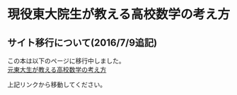 # 現役東大院生が教える高校数学の考え方
## サイト移行について(2016/7/9追記)
この本は以下のページに移行中しました。  
[元東大生が教える高校数学の考え方](http://tarukosu.hatenablog.com/entry/2016/07/08/123511)

上記リンクから移動してください。